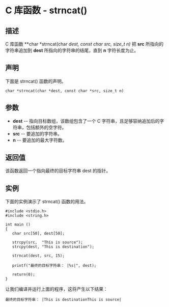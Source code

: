 
# C 库函数 - strncat()

  

## 描述

C 库函数 **char *strncat(char *dest, const char *src, size_t n)** 把 **src** 所指向的字符串追加到 **dest** 所指向的字符串的结尾，直到 **n** 字符长度为止。

## 声明

下面是 strncat() 函数的声明。

```
char *strncat(char *dest, const char *src, size_t n)

```

## 参数

*   **dest** -- 指向目标数组，该数组包含了一个 C 字符串，且足够容纳追加后的字符串，包括额外的空字符。
*   **src** -- 要追加的字符串。
*   **n** -- 要追加的最大字符数。

## 返回值

该函数返回一个指向最终的目标字符串 dest 的指针。

## 实例

下面的实例演示了 strncat() 函数的用法。

```
#include <stdio.h>
#include <string.h>

int main ()
{
   char src[50], dest[50];

   strcpy(src,  "This is source");
   strcpy(dest, "This is destination");

   strncat(dest, src, 15);

   printf("最终的目标字符串： |%s|", dest);

   return(0);
}

```

让我们编译并运行上面的程序，这将产生以下结果：

```
最终的目标字符串： |This is destinationThis is source|

```

  

